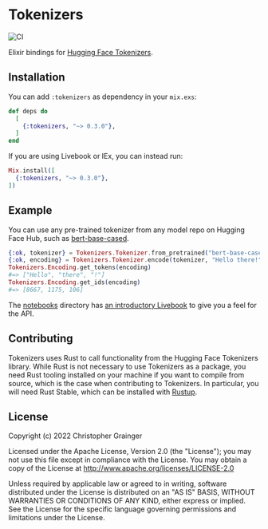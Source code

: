 # Tokenizers

![CI](https://github.com/elixir-nx/explorer/actions/workflows/ci.yml/badge.svg)

Elixir bindings for [Hugging Face Tokenizers](https://github.com/huggingface/tokenizers).

## Installation

You can add `:tokenizers` as dependency in your `mix.exs`:

```elixir
def deps do
  [
    {:tokenizers, "~> 0.3.0"},
  ]
end
```

If you are using Livebook or IEx, you can instead run:

```elixir
Mix.install([
  {:tokenizers, "~> 0.3.0"},
])
```

## Example

You can use any pre-trained tokenizer from any model repo on Hugging Face Hub, such as [bert-base-cased](https://huggingface.co/bert-base-cased).

```elixir
{:ok, tokenizer} = Tokenizers.Tokenizer.from_pretrained("bert-base-cased")
{:ok, encoding} = Tokenizers.Tokenizer.encode(tokenizer, "Hello there!")
Tokenizers.Encoding.get_tokens(encoding)
#=> ["Hello", "there", "!"]
Tokenizers.Encoding.get_ids(encoding)
#=> [8667, 1175, 106]
```

The [notebooks](./notebooks) directory has [an introductory Livebook](./notebooks/pretrained.livemd) to give you a feel for the API.

## Contributing

Tokenizers uses Rust to call functionality from the Hugging Face Tokenizers library. While
Rust is not necessary to use Tokenizers as a package, you need Rust tooling installed on
your machine if you want to compile from source, which is the case when contributing to
Tokenizers. In particular, you will need Rust Stable, which can be installed with
[Rustup](https://rust-lang.github.io/rustup/installation/index.html).

## License

Copyright (c) 2022 Christopher Grainger

Licensed under the Apache License, Version 2.0 (the "License"); you may not use this file except in compliance with the License. You may obtain a copy of the License at http://www.apache.org/licenses/LICENSE-2.0

Unless required by applicable law or agreed to in writing, software distributed under the License is distributed on an "AS IS" BASIS, WITHOUT WARRANTIES OR CONDITIONS OF ANY KIND, either express or implied. See the License for the specific language governing permissions and limitations under the License.
